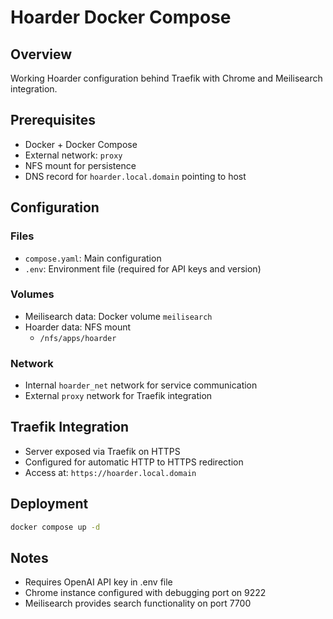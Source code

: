 # Hoarder Docker Compose

## Overview
Working Hoarder configuration behind Traefik with Chrome and Meilisearch integration.

## Prerequisites
* Docker + Docker Compose
* External network: `proxy`
* NFS mount for persistence
* DNS record for `hoarder.local.domain` pointing to host

## Configuration

### Files
* `compose.yaml`: Main configuration 
* `.env`: Environment file (required for API keys and version)

### Volumes
* Meilisearch data: Docker volume `meilisearch`
* Hoarder data: NFS mount
  - `/nfs/apps/hoarder`

### Network
* Internal `hoarder_net` network for service communication
* External `proxy` network for Traefik integration

## Traefik Integration
* Server exposed via Traefik on HTTPS
* Configured for automatic HTTP to HTTPS redirection
* Access at: `https://hoarder.local.domain`

## Deployment
```bash
docker compose up -d
```

## Notes
* Requires OpenAI API key in .env file
* Chrome instance configured with debugging port on 9222
* Meilisearch provides search functionality on port 7700